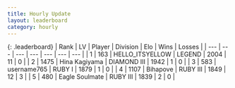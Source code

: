```yaml
---
title: Hourly Update
layout: leaderboard
category: hourly
---
```


{: .leaderboard}
| Rank | LV | Player | Division | Elo | Wins | Losses |
| --- | --- | --- | --- | --- | --- | --- |
| <span data-change="0">1</span> | 163 | <span title="ID: 528147">HELLO_ITSYELLOW</span> | LEGEND | <span data-change="21">2004</span> | <span data-change="2">11</span> | <span data-change="0">0</span> |
| <span data-change="-">2</span> | 1475 | <span title="ID: 315148">Hina Kagiyama</span> | DIAMOND III | <span data-change="-">1942</span> | <span data-change="-">1</span> | <span data-change="-">0</span> |
| <span data-change="-">3</span> | 583 | <span title="ID: 188640">username765</span> | RUBY I | <span data-change="-">1879</span> | <span data-change="-">1</span> | <span data-change="-">0</span> |
| <span data-change="-1">4</span> | 1107 | <span title="ID: 361226">Bihapove</span> | RUBY III | <span data-change="48">1849</span> | <span data-change="5">12</span> | <span data-change="0">3</span> |
| <span data-change="-">5</span> | 480 | <span title="ID: 512212">Eagle Soulmate</span> | RUBY III | <span data-change="-">1839</span> | <span data-change="-">2</span> | <span data-change="-">0</span> |